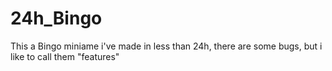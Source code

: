 # 24h_Bingo
This a Bingo miniame i've made in less than 24h, there are some bugs, but i like to call them "features"
